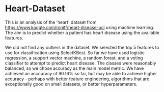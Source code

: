 # Heart-Dataset

This is an analysis of the 'heart' dataset from https://www.kaggle.com/ronitf/heart-disease-uci using machine learning. The aim is to predict whether a patient has heart disease using the available features.

We did not find any outliers in the dataset. We selected the top 5 features to use for classification using SelectKBest. So far we have used logistic regression, a support vector machine, a random forest, and a voting classifier to attempt to predict heart disease.
The classes were reasonably balanced, so we chose accuracy as the main model metric. We have achieved an acccuracy of 90.16% so far, but may be able to achieve higher accuracy - perhaps with better feature engineering, algorithms that are exceptionally good on small datasets, or better hyperparameters. 
